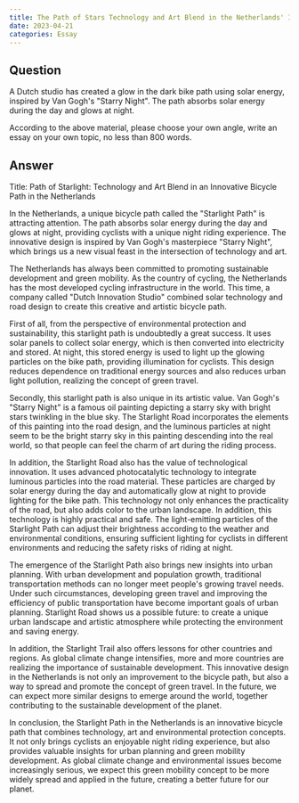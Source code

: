 ```yaml
---
title: The Path of Stars Technology and Art Blend in the Netherlands' Innovative Bike Path
date: 2023-04-21
categories: Essay
---
```


## Question

A Dutch studio has created a glow in the dark bike path using solar energy, inspired by Van Gogh's "Starry Night". The path absorbs solar energy during the day and glows at night.

According to the above material, please choose your own angle, write an essay on your own topic, no less than 800 words.

## Answer

Title: Path of Starlight: Technology and Art Blend in an Innovative Bicycle Path in the Netherlands

In the Netherlands, a unique bicycle path called the "Starlight Path" is attracting attention. The path absorbs solar energy during the day and glows at night, providing cyclists with a unique night riding experience. The innovative design is inspired by Van Gogh's masterpiece "Starry Night", which brings us a new visual feast in the intersection of technology and art.

The Netherlands has always been committed to promoting sustainable development and green mobility. As the country of cycling, the Netherlands has the most developed cycling infrastructure in the world. This time, a company called "Dutch Innovation Studio" combined solar technology and road design to create this creative and artistic bicycle path.

First of all, from the perspective of environmental protection and sustainability, this starlight path is undoubtedly a great success. It uses solar panels to collect solar energy, which is then converted into electricity and stored. At night, this stored energy is used to light up the glowing particles on the bike path, providing illumination for cyclists. This design reduces dependence on traditional energy sources and also reduces urban light pollution, realizing the concept of green travel.

Secondly, this starlight path is also unique in its artistic value. Van Gogh's "Starry Night" is a famous oil painting depicting a starry sky with bright stars twinkling in the blue sky. The Starlight Road incorporates the elements of this painting into the road design, and the luminous particles at night seem to be the bright starry sky in this painting descending into the real world, so that people can feel the charm of art during the riding process.

In addition, the Starlight Road also has the value of technological innovation. It uses advanced photocatalytic technology to integrate luminous particles into the road material. These particles are charged by solar energy during the day and automatically glow at night to provide lighting for the bike path. This technology not only enhances the practicality of the road, but also adds color to the urban landscape. In addition, this technology is highly practical and safe. The light-emitting particles of the Starlight Path can adjust their brightness according to the weather and environmental conditions, ensuring sufficient lighting for cyclists in different environments and reducing the safety risks of riding at night.

The emergence of the Starlight Path also brings new insights into urban planning. With urban development and population growth, traditional transportation methods can no longer meet people's growing travel needs. Under such circumstances, developing green travel and improving the efficiency of public transportation have become important goals of urban planning. Starlight Road shows us a possible future: to create a unique urban landscape and artistic atmosphere while protecting the environment and saving energy.

In addition, the Starlight Trail also offers lessons for other countries and regions. As global climate change intensifies, more and more countries are realizing the importance of sustainable development. This innovative design in the Netherlands is not only an improvement to the bicycle path, but also a way to spread and promote the concept of green travel. In the future, we can expect more similar designs to emerge around the world, together contributing to the sustainable development of the planet.

In conclusion, the Starlight Path in the Netherlands is an innovative bicycle path that combines technology, art and environmental protection concepts. It not only brings cyclists an enjoyable night riding experience, but also provides valuable insights for urban planning and green mobility development. As global climate change and environmental issues become increasingly serious, we expect this green mobility concept to be more widely spread and applied in the future, creating a better future for our planet.